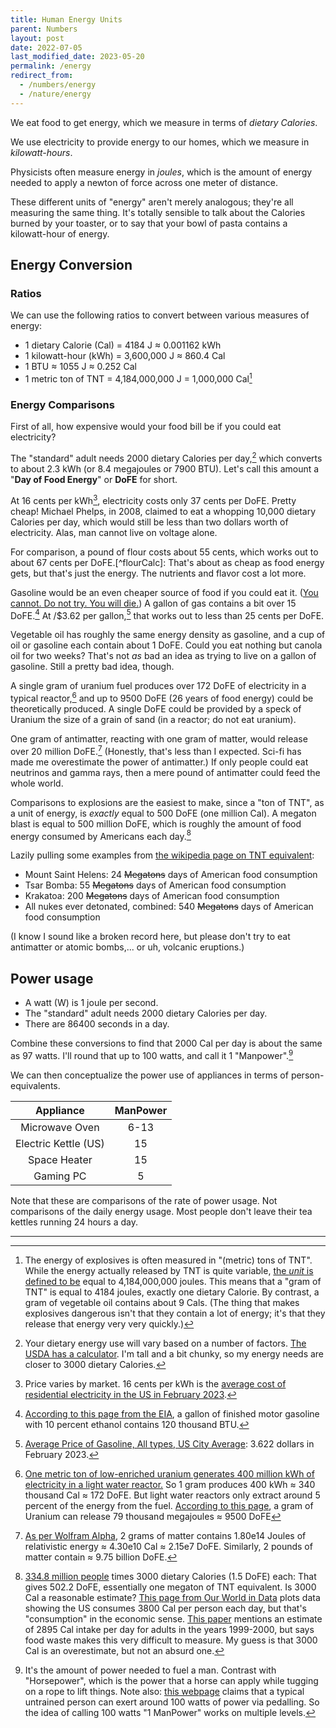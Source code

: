 ```yaml
---
title: Human Energy Units
parent: Numbers
layout: post
date: 2022-07-05
last_modified_date: 2023-05-20
permalink: /energy
redirect_from:
  - /numbers/energy
  - /nature/energy
---
```



<!--## Measuring Your Diet in Watts-->

We eat food to get energy, which we measure in terms of *dietary Calories*.

We use electricity to provide energy to our homes, which we measure in *kilowatt-hours*.

Physicists often measure energy in *joules*, which is the amount of energy needed to apply a newton of force across one meter of distance.

These different units  of "energy" aren't merely analogous; they're all measuring the same thing. 
It's totally sensible to talk about the Calories burned by your toaster, or
to say that your bowl of pasta contains a kilowatt-hour of energy.



## Energy Conversion

### Ratios

We can use the following ratios to convert between various measures of energy:

- 1 dietary Calorie (Cal) = 4184 J ≈ 0.001162 kWh 
- 1 kilowatt-hour (kWh) = 3,600,000 J ≈ 860.4 Cal
- 1 BTU ≈ 1055 J ≈ 0.252 Cal
- 1 metric ton of TNT = 4,184,000,000 J = 1,000,000 Cal[^gramoftnt]

<!--
Dietary Calories are the energy units listed on a nutrition label.
Kilowatt-hours are the energy units you see on your 
-->

[^gramoftnt]:The energy of explosives is often measured in "(metric) tons of TNT". While the energy actually released by TNT is quite variable, [the *unit* is defined to be](https://www.nist.gov/pml/special-publication-811/nist-guide-si-appendix-b-conversion-factors/nist-guide-si-appendix-b8) equal to 4,184,000,000 joules. This means that a "gram of TNT" is equal to 4184 joules, exactly one dietary Calorie. By contrast, a gram of vegetable oil contains about 9 Cals. (The thing that makes explosives dangerous isn't that they contain a lot of energy; it's that they release that energy very very quickly.)



### Energy Comparisons

First of all, how expensive would your food bill be if you could eat electricity?

The "standard" adult needs 2000 dietary Calories per day,[^dailyCalories]
which converts to about 2.3 kWh (or 8.4 megajoules or 7900 BTU).
Let's call this amount a "**Day of Food Energy**" or **DoFE** for short.

<!--TODO: Maybe megacalorie is the better unit??-->

At 16 cents per kWh[^electricityPrice],
electricity costs only 37 cents per DoFE.
Pretty cheap!
Michael Phelps, in 2008, claimed to eat a whopping 10,000 dietary Calories per day,
which would still be less than two dollars worth of electricity.
Alas, man cannot live on voltage alone.

[^dailyCalories]: Your dietary energy use will vary based on a number of factors. [The USDA has a calculator](https://www.nal.usda.gov/human-nutrition-and-food-safety/dri-calculator). I'm tall and a bit chunky, so my energy needs are closer to 3000 dietary Calories.

[^electricityPrice]: Price varies by market. 16 cents per kWh is the [average cost of residential electricity in the US in February 2023](https://web.archive.org/web/20230519025039/https://www.eia.gov/electricity/monthly/epm_table_grapher.php?t=epmt_5_6_a).

<aside markdown="block">
For comparison, a pound of flour costs about 55 cents, 
which works out to about 67 cents per DoFE.[^flourCalc]:
That's about as cheap as food energy gets, 
but that's just the energy. The nutrients and flavor cost a lot more.
</aside>

[^flourCalc]: In February, 2023, [the average price of 1 pound of all purpose white flour in US cities](https://fred.stlouisfed.org/series/APU0000701111) was 55 cents. Looking at the nutrient label on the flour in my cupboard, a pound of such flour contains 1650 dietary Calories. By coincidence, these numbers work out to exactly 3000 dietary Calories per dollar, or 2/3 of a dollar per DoFE


<!--
<aside markdown="block">
For comparison, you can buy a gallon of corn oil online for $12.50,
which works out to about 81 cents per DoFE.[^cornOilCalc]:
That's about as cheap as food energy gets, 
but that's just the energy. The protein, micronutrients, and flavor cost a lot more.
</aside>

[^cornOilCalc]: As of May 20, 2023, [this listing for corn oil on Amazon](https://www.amazon.com/Amazon-Brand-Canola-Gallon-Ounces/dp/B07RD8PKLY/) costs \$12.44 per gallon. The nutrient label says the jug contains 30,720 dietary Calories of oil, or 15.36 DoFEs. So 80.99 cents per DoFE.

Peanut butter
https://www.amazon.com/Skippy-Creamy-Peanut-Butter-Pound/dp/B00LPE5EZQ/
8.57 for 13490 = 1.27 per DoFE

Sugar
https://www.amazon.com/DOMINO-FOODS-Sugar-Granulated-10/dp/B00O60NVJC/
879 for 17010 kcal (list not available right now though
= just a hair over 1 dollar per DoFE

I'd like average prices,.
FRED has price indices for particular goods. 
https://fred.stlouisfed.org/release/tables?rid=10&eid=34561#snid=34571
But I want actual dollar per unit prices.

Ah, here we go:
https://fred.stlouisfed.org/series/APU0000701312 
Cheapest (for Feb, 2023) looks like flour

| good | price | unit | calories (from Wolfram) |
|:-:|:-:|:-:|:-:|
| flour | .55 | pound | 1630 |
| rice | .959 | pound | 1643 |
| banana | .641 | pound | 404 |
| soda | .537 | 12oz can | 100-200 |
| sugar | .876 | pound | 1712 |
| gas | 3.622 | gallon | 30k |

This listing is particularly cheap:
https://www.walmart.com/ip/Great-Value-All-Purpose-Flour-5LB-Bag/10403017
$2.24 for 8250 kcal (as of 20230523)
0.543 USD per DoFE 
-->


<!--
https://en.wikipedia.org/wiki/Orders_of_magnitude_%28energy%29
https://web.archive.org/web/20120102133701/http://www.flammerouge.je/content/3_factsheets/constant/wattkilobench.htm
-->

Gasoline would be an even cheaper source of food if you could eat it.
([You cannot. Do not try. You will die.](https://www.youtube.com/watch?v=a0RmB62MFU8&t=16s))
A gallon of gas contains a bit over 15 DoFE.[^gasEnergy]
At /$3.62 per gallon,[^gasPrice]
that works out to less than 25 cents per DoFE.

<aside>
Vegetable oil has roughly the same energy density as gasoline,
and a cup of oil or gasoline each contain about 1 DoFE.
Could you eat nothing but canola oil for two weeks?
That's not <i>as</i> bad an idea as trying to live on a gallon of gasoline. 
Still a pretty bad idea, though.
</aside>

[^gasEnergy]: [According to this page from the EIA](https://www.eia.gov/energyexplained/units-and-calculators/), a gallon of finished motor gasoline with 10 percent ethanol contains 120 thousand BTU.

[^gasPrice]: [Average Price of Gasoline, All types, US City Average](https://fred.stlouisfed.org/series/APU00007471A): 3.622 dollars in February 2023. 

<!--
A gallon of gasoline (with 10 percent ethanol)
[contains 120k BTU](https://www.eia.gov/energyexplained/units-and-calculators/),
which converts to 15 DoFE.
If your body could get energy from gasoline,
([It cannot. Do not try. You will die.](https://www.youtube.com/watch?v=a0RmB62MFU8&t=16s))
then a single gallon would be enough food for two weeks.

A uranium fuel pellet contains the same amount of energy as 149 gal of oil?
https://css.umich.edu/publications/factsheets/energy/nuclear-energy-factsheet
How much is that though?

1 ton can produce more than 40 million kwh
https://web.evs.anl.gov/uranium/guide/facts/

This site gives 80,000,000 MJ/kg
https://whatisnuclear.com/energy-density.html
so 80k MJ per gram

xkcd gives a similar number at 76 million MJ per kg
https://explainxkcd.com/wiki/index.php/1162:_Log_Scale
This 76000000 figure can be converted to get the 18mil Cal figure that floats around.

Wikipedia mentions a theoretical output of up to 20 terajoules per kg
https://en.wikipedia.org/wiki/Uranium
That's 20,000,000 megajoules.
Why the discrepancy?

https://www.scientificamerican.com/article/how-long-will-global-uranium-deposits-last/
Current tech will deplete estimated reserves in 230 years at current consumption.
fuel recycling could double that.
Breeder reactors would extend reserves to 30k years (by reducing raw fuel use to 1 percent).
Alternatively, some magic tech that extracts U from seawater would increase reserves to last for 60k years with current tech.
So combining the two would leave... 6,000,000 years of energy?
Nice.

https://www.eia.gov/energyexplained/nuclear/the-nuclear-fuel-cycle.php
-->

A single gram of uranium fuel produces over 172 DoFE of electricity in a typical reactor,[^uraniumEnergy]
and up to 9500 DoFE (26 years of food energy) could be theoretically produced. 
A single DoFE could be provided by a speck of Uranium the size of a grain of sand
(in a reactor; do not eat uranium).

[^uraniumEnergy]: [One metric ton of low-enriched uranium generates 400 million kWh of electricity in a light water reactor.](https://www.scientificamerican.com/article/how-long-will-global-uranium-deposits-last/) So 1 gram produces 400 kWh ≈ 340 thousand Cal ≈ 172 DoFE. But light water reactors only extract around 5 percent of the energy from the fuel. [According to this page](https://whatisnuclear.com/energy-density.html), a gram of Uranium can release 79 thousand megajoules ≈ 9500 DoFE

<!--
A single gram of uranium fuel produces over 17 thousand DoFE of electricity,[^uraniumEnergy]
roughly the same amount of energy burned by a human body from 47 years worth of food.
The amount of uranium needed to produced 365 DoFE would be the size of a grain of sand.
(Though if you actually ate a gram of uranium, you'd be able to go without eating for the rest of your life.)


https://web.evs.anl.gov/uranium/guide/ucompound/health/index.cfm
Don't eat uranium. Definitely not a gram.

https://www.atsdr.cdc.gov/csem/uranium/physiological_effects.html

https://www.youtube.com/watch?v=PM9BQ4k_dm0
"Ya gotta eat big to get big"

Numbers match up with this, assuming the pellet is 9-10 grams:
https://elements.visualcapitalist.com/the-power-of-a-uranium-pellet/
17million btu is about 5000 kWh
-->


One gram of antimatter, reacting with one gram of matter,
would release over 20 million DoFE.[^antimatterenergy]
(Honestly, that's less than I expected. Sci-fi has made me overestimate the power of antimatter.)
If only people could eat neutrinos and gamma rays,
then a mere pound of antimatter could feed the whole world.

[^antimatterenergy]: [As per Wolfram Alpha](https://www.wolframalpha.com/input?i=relativistic+mass+-energy+equivalent+of+2+grams), 2 grams of matter contains 1.80e14 Joules of relativistic energy  ≈  4.30e10 Cal ≈ 2.15e7 DoFE. Similarly, 2 pounds of matter contain ≈ 9.75 billion DoFE.

<!--
TODO: Antimatter source. (that isn't just wolfram)
https://www.wolframalpha.com/input?i=1.8%C3%9710%5E14+Joules+to+dietary+calories
https://www.wolframalpha.com/input?i=1.8%C3%9710%5E14+Joules+to+dietary+calories+%2F+%282000+dietary+calories%29
-->





Comparisons to explosions are the easiest to make,
since a "ton of TNT", as a unit of energy, 
is *exactly* equal to 500 DoFE (one million Cal). 
A megaton blast is equal to 500 million DoFE, 
which is roughly the amount of food energy consumed by Americans each day.[^USEnergy]

[^USEnergy]: [334.8 million people](https://www.census.gov/popclock/) times 3000 dietary Calories (1.5 DoFE) each: That gives 502.2 DoFE, essentially one megaton of TNT equivalent. Is 3000 Cal a reasonable estimate? [This page from Our World in Data](https://ourworldindata.org/food-supply) plots data showing the US consumes 3800 Cal per person each day, but that's "consumption" in the economic sense. [This paper](https://academic.oup.com/ajcn/article/90/6/1453/4598059) mentions an estimate of 2895 Cal intake per day for adults in the years 1999-2000, but says food waste makes this very difficult to measure. My guess is that 3000 Cal is an overestimate, but not an absurd one.

Lazily pulling some examples from [the wikipedia page on TNT equivalent](https://en.wikipedia.org/wiki/TNT_equivalent): 
- Mount Saint Helens: 24 ~~Megatons~~ days of American food consumption
- Tsar Bomba: 55 ~~Megatons~~ days of American food consumption
- Krakatoa: 200 ~~Megatons~~ days of American food consumption
- All nukes ever detonated, combined: 540 ~~Megatons~~ days of American food consumption


(I know I sound like a broken record here,
but please don't try to eat antimatter or atomic bombs,...
or uh, volcanic eruptions.)

<!--
(I know I sound like a broken record here,
but please don't try to eat atomic bombs,...
or uh, volcanic eruptions.
Antimatter, though. Go ahead and eat as much of that as you want. What's the worst that could happen?)
-->

<!--
Remember that each Megaton can be thought of as the amount of energy Americans eat each day.

TODO:
Compare food expenditure of every human who ever lived to the meteor impact that killed the dinos.
https://en.wikipedia.org/wiki/Estimates_of_historical_world_population
100 billion
Chicxulub was 72 million Megatons
-->

<!--
TODO:
Energy used by person over their entire life
About 30k DoFE if you live a long life, right?
-->

<!--
Now time for some very depressing comparisons!
The Little Boy bomb dropped on Hiroshima killed ~125 thousand people.
At 15 kilotons, that's 7.5 million DoFE
125k * 60 DoFE = amount of energy released in the blast.
So the victims of the bomb would have released about the same amount of energy

Too depressing for a light-hearted blogpost?


Hurricane kenetic energy about the same as energy released by little boy
https://www.wolframalpha.com/input?i=36+trillion+watt+hours+to+dietary+calories+%2F+2000
https://www.aoml.noaa.gov/hrd-faq/
But thermal energy is much greater.

- The potential explosive might of the entire global nuclear arsenal: 1460

-->

<!--
TODO: FIND AN ACCURATE ESTIMATE OF US FOOD INTAKE
TODO: Find better sources of explosion size comparisons.

That's a bit of an overestimate, actually. Americans are fat, but not that fat.

From 1999:
https://www.cdc.gov/nchs/data/nhanes/databriefs/calories.pdf

Only intake of nutrients, not energy:
https://data.cdc.gov/NCHS/NHANES-Select-Mean-Dietary-Intake-Estimates/8wmh-yzz9

31 percent of food supply wasted:
https://www.epa.gov/sciencematters/americas-food-waste-problem
70 percent of 3800 is still 2600, enough to make americans overweight

electricity consumption
https://web.archive.org/web/20120128032332/https://www.cia.gov/library/publications/the-world-factbook/rankorder/2042rank.html
https://web.archive.org/web/20101123165406/http://tonto.eia.doe.gov/ask/electricity_faqs.asp#electricity_use_home


https://www.llnl.gov/news/big-it-gets-hunga-volcano-comparable-krakatoa

Earthquake:
https://web.archive.org/web/20100404013939/http://neic.usgs.gov/neis/eq_depot/2004/eq_041226/neic_slav_e.html
  1.1*10**17 Nm (Joules)

The Tsar Bomba was a 50 megaton blast, or 

10 billion DoFE is the amount of energy used by all human bodies on the planet,
to within an order of magnitude.

https://www.wired.com/2015/04/tambora-1815-just-big-eruption/


I know I probably sound like a broken record here, but don't eat solar panels.
-->























## Power usage

- A watt (W) is 1 joule per second. 
- The "standard" adult needs 2000 dietary Calories per day.
- There are 86400 seconds in a day.

Combine these conversions to find that 2000 Cal per day is about the same as 97 watts. 
I'll round that up to 100 watts, and call it 1 "Manpower".[^horsepowercomparison]

[^horsepowercomparison]: It's the amount of power needed to fuel a man. Contrast with "Horsepower", which is the power that a horse can apply while tugging on a rope to lift things. Note also: [this webpage](https://www.pedalpc.com/blog/how-much-electricity-can-human-generate/) claims that a typical untrained person can exert around 100 watts of power via pedalling. So the idea of calling 100 watts "1 ManPower" works on multiple levels.

We can then conceptualize the power use of appliances in terms of person-equivalents.

<!--
https://en.wikipedia.org/wiki/Human_power
https://hypertextbook.com/facts/2003/WeiLiangMok.shtml
-->

| Appliance | ManPower |
|:-:|:-:|
| Microwave Oven | 6-13 |
| Electric Kettle (US) | 15 | 
| Space Heater | 15 | 
| Gaming PC | 5 | 


Note that these are comparisons of the rate of power usage. Not comparisons of the daily energy usage.
Most people don't leave their tea kettles running 24 hours a day.


<!--
TODO:
- energy hitting the earths surface from the sun
84 Magatons TNT 97.04 TWh The solar irradiance on Earth every second.[43]

- wind turbine output
- solar panel output
-->

---

